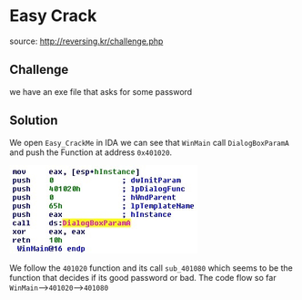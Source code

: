 # Easy Crack
source: http://reversing.kr/challenge.php

## Challenge
we have an exe file that asks for some password 



## Solution
We open `Easy_CrackMe` in IDA we can see that `WinMain` call `DialogBoxParamA` and push the Function at address `0x401020`.

![](main.jpg)

We follow the `401020` function and its call `sub_401080` which seems to be the function that decides if its good password or bad.
The code flow so far `WinMain`-->`401020`-->`401080`
